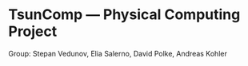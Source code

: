 # TsunComp — Physical Computing Project
Group: Stepan Vedunov, Elia Salerno, David Polke, Andreas Kohler


